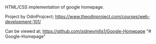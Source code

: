 HTML/CSS implementation of google homepage.

Project by OdinProjcect; https://www.theodinproject.com/courses/web-development-101/

Can be viewed at; https://github.com/sidneymills1/Google-Homepage
"# Google-Homepage" 
